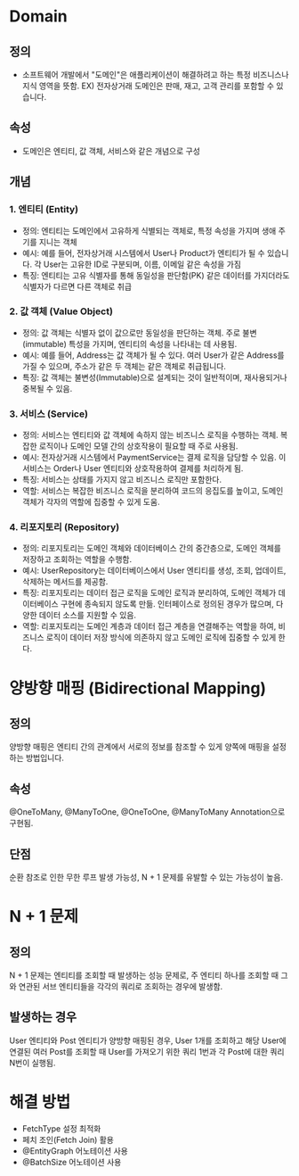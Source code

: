 # Domain
## 정의
- 소프트웨어 개발에서 "도메인"은 애플리케이션이 해결하려고 하는 특정 비즈니스나 지식 영역을 뜻함.
EX) 전자상거래 도메인은 판매, 재고, 고객 관리를 포함할 수 있습니다.
## 속성
- 도메인은 엔티티, 값 객체, 서비스와 같은 개념으로 구성
## 개념
### 1. 엔티티 (Entity)
- 정의: 엔티티는 도메인에서 고유하게 식별되는 객체로, 특정 속성을 가지며 생애 주기를 지니는 객체
- 예시: 예를 들어, 전자상거래 시스템에서 User나 Product가 엔티티가 될 수 있습니다. 각 User는 고유한 ID로 구분되며, 이름, 이메일 같은 속성을 가짐
- 특징: 엔티티는 고유 식별자를 통해 동일성을 판단함(PK) 같은 데이터를 가지더라도 식별자가 다르면 다른 객체로 취급
### 2. 값 객체 (Value Object)
- 정의: 값 객체는 식별자 없이 값으로만 동일성을 판단하는 객체. 주로 불변(immutable) 특성을 가지며, 엔티티의 속성을 나타내는 데 사용됨.
- 예시: 예를 들어, Address는 값 객체가 될 수 있다. 여러 User가 같은 Address를 가질 수 있으며, 주소가 같은 두 객체는 같은 객체로 취급됩니다.
- 특징: 값 객체는 불변성(Immutable)으로 설계되는 것이 일반적이며, 재사용되거나 중복될 수 있음.
### 3. 서비스 (Service)
- 정의: 서비스는 엔티티와 값 객체에 속하지 않는 비즈니스 로직을 수행하는 객체. 복잡한 로직이나 도메인 모델 간의 상호작용이 필요할 때 주로 사용됨.
- 예시: 전자상거래 시스템에서 PaymentService는 결제 로직을 담당할 수 있음. 이 서비스는 Order나 User 엔티티와 상호작용하여 결제를 처리하게 됨.
- 특징: 서비스는 상태를 가지지 않고 비즈니스 로직만 포함한다. 
- 역할: 서비스는 복잡한 비즈니스 로직을 분리하여 코드의 응집도를 높이고, 도메인 객체가 각자의 역할에 집중할 수 있게 도움.
### 4. 리포지토리 (Repository)
- 정의: 리포지토리는 도메인 객체와 데이터베이스 간의 중간층으로, 도메인 객체를 저장하고 조회하는 역할을 수행함.
- 예시: UserRepository는 데이터베이스에서 User 엔티티를 생성, 조회, 업데이트, 삭제하는 메서드를 제공함.
- 특징: 리포지토리는 데이터 접근 로직을 도메인 로직과 분리하여, 도메인 객체가 데이터베이스 구현에 종속되지 않도록 만듦. 인터페이스로 정의된 경우가 많으며, 다양한 데이터 소스를 지원할 수 있음.
- 역할: 리포지토리는 도메인 계층과 데이터 접근 계층을 연결해주는 역할을 하여, 비즈니스 로직이 데이터 저장 방식에 의존하지 않고 도메인 로직에 집중할 수 있게 한다.

# 양방향 매핑 (Bidirectional Mapping)
## 정의
양방향 매핑은 엔티티 간의 관계에서 서로의 정보를 참조할 수 있게 양쪽에 매핑을 설정하는 방법입니다.

## 속성
@OneToMany, @ManyToOne, @OneToOne, @ManyToMany Annotation으로 구현됨.

## 단점
순환 참조로 인한 무한 루프 발생 가능성, N + 1 문제를 유발할 수 있는 가능성이 높음.

# N + 1 문제
## 정의
N + 1 문제는 엔티티를 조회할 때 발생하는 성능 문제로, 주 엔티티 하나를 조회할 때 그와 연관된 서브 엔티티들을 각각의 쿼리로 조회하는 경우에 발생함.
## 발생하는 경우
User 엔티티와 Post 엔티티가 양방향 매핑된 경우, User 1개를 조회하고 해당 User에 연결된 여러 Post를 조회할 때 User를 가져오기 위한 쿼리 1번과 각 Post에 대한 쿼리 N번이 실행됨.
# 해결 방법
- FetchType 설정 최적화
- 페치 조인(Fetch Join) 활용
- @EntityGraph 어노테이션 사용
- @BatchSize 어노테이션 사용